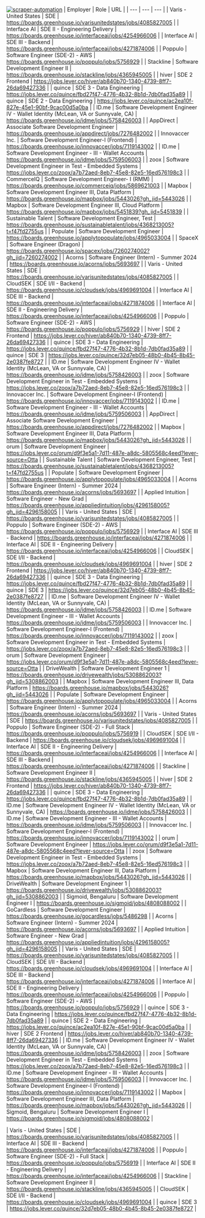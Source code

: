 [![scraper-automation](https://github.com/azad-ali786/Job_Openings/actions/workflows/scraper-automation.yml/badge.svg)](https://github.com/azad-ali786/Job_Openings/actions/workflows/scraper-automation.yml)
| Employer | Role | URL |
| --- | --- | --- |
| Varis - United States | SDE | https://boards.greenhouse.io/varisunitedstates/jobs/4085827005 |
| Interface AI | SDE II - Engineering Delivery | https://boards.greenhouse.io/interfaceai/jobs/4254966006 |
| Interface AI | SDE III - Backend | https://boards.greenhouse.io/interfaceai/jobs/4271874006 |
| Poppulo | Software Engineer (SDE-2) - AWS | https://boards.greenhouse.io/poppulo/jobs/5756929 |
| Stackline | Software Development  Engineer II | https://boards.greenhouse.io/stackline/jobs/4365945005 |
| hiver | SDE 2  Frontend | https://jobs.lever.co/hiver/ab840b70-1340-4739-8ff7-26da69427336 |
| quince | SDE 3 - Data Engineering | https://jobs.lever.co/quince/fbd27f47-4776-4b32-8b1d-7db0fad35a89 |
| quince | SDE 2 - Data Engineering | https://jobs.lever.co/quince/ac2ea10f-827e-45e1-90bf-9cac00d5a0ba |
| ID.me | Software Development Engineer IV - Wallet Identity (McLean, VA or Sunnyvale, CA) | https://boards.greenhouse.io/idme/jobs/5758426003 |
| AppDirect | Associate Software Development Engineer | https://boards.greenhouse.io/appdirect/jobs/7276482002 |
| Innovaccer Inc. | Software Development Engineer-I (Frontend) | https://boards.greenhouse.io/innovaccer/jobs/7119143002 |
| ID.me | Software Development Engineer - III - Wallet Accounts | https://boards.greenhouse.io/idme/jobs/5759506003 |
| zoox | Software Development Engineer in Test - Embedded Systems | https://jobs.lever.co/zoox/a7b72aed-8eb7-45e8-82e5-16ed576198c3 |
| CommerceIQ | Software Development Engineer- I (RMM) | https://boards.greenhouse.io/commerceiq/jobs/5869621003 |
| Mapbox | Software Development Engineer III, Data Platform | https://boards.greenhouse.io/mapbox/jobs/5443026?gh_jid=5443026 |
| Mapbox | Software Development Engineer III, Cloud Platform | https://boards.greenhouse.io/mapbox/jobs/5451839?gh_jid=5451839 |
| Sustainable Talent | Software Development Engineer, Test | https://boards.greenhouse.io/sustainabletalent/jobs/4368213005?t=f47fd2755us |
| Populate | Software Development Engineer | https://boards.greenhouse.io/applytopopulate/jobs/4965033004 |
| SpaceX | Software Engineer (Dragon) | https://boards.greenhouse.io/spacex/jobs/7260274002?gh_jid=7260274002 |
| Acorns | Software Engineer (Intern) - Summer 2024 | https://boards.greenhouse.io/acorns/jobs/5693697 |
| Varis - United States | SDE | https://boards.greenhouse.io/varisunitedstates/jobs/4085827005 |
| CloudSEK | SDE I/II - Backend | https://boards.greenhouse.io/cloudsek/jobs/4969691004 |
| Interface AI | SDE III - Backend | https://boards.greenhouse.io/interfaceai/jobs/4271874006 |
| Interface AI | SDE II - Engineering Delivery | https://boards.greenhouse.io/interfaceai/jobs/4254966006 |
| Poppulo | Software Engineer (SDE-2) - AWS | https://boards.greenhouse.io/poppulo/jobs/5756929 |
| hiver | SDE 2  Frontend | https://jobs.lever.co/hiver/ab840b70-1340-4739-8ff7-26da69427336 |
| quince | SDE 3 - Data Engineering | https://jobs.lever.co/quince/fbd27f47-4776-4b32-8b1d-7db0fad35a89 |
| quince | SDE 3 | https://jobs.lever.co/quince/32d7eb05-48b0-4b45-8b45-2e0387fe8727 |
| ID.me | Software Development Engineer IV - Wallet Identity (McLean, VA or Sunnyvale, CA) | https://boards.greenhouse.io/idme/jobs/5758426003 |
| zoox | Software Development Engineer in Test - Embedded Systems | https://jobs.lever.co/zoox/a7b72aed-8eb7-45e8-82e5-16ed576198c3 |
| Innovaccer Inc. | Software Development Engineer-I (Frontend) | https://boards.greenhouse.io/innovaccer/jobs/7119143002 |
| ID.me | Software Development Engineer - III - Wallet Accounts | https://boards.greenhouse.io/idme/jobs/5759506003 |
| AppDirect | Associate Software Development Engineer | https://boards.greenhouse.io/appdirect/jobs/7276482002 |
| Mapbox | Software Development Engineer III, Data Platform | https://boards.greenhouse.io/mapbox/jobs/5443026?gh_jid=5443026 |
| orum | Software Development Engineer | https://jobs.lever.co/orum/d9f3e5a1-7d11-487e-a8dc-5805568c4eed?lever-source=Otta |
| Sustainable Talent | Software Development Engineer, Test | https://boards.greenhouse.io/sustainabletalent/jobs/4368213005?t=f47fd2755us |
| Populate | Software Development Engineer | https://boards.greenhouse.io/applytopopulate/jobs/4965033004 |
| Acorns | Software Engineer (Intern) - Summer 2024 | https://boards.greenhouse.io/acorns/jobs/5693697 |
| Applied Intuition | Software Engineer - New Grad | https://boards.greenhouse.io/appliedintuition/jobs/4296158005?gh_jid=4296158005 |
| Varis - United States | SDE | https://boards.greenhouse.io/varisunitedstates/jobs/4085827005 |
| Poppulo | Software Engineer (SDE-2) - AWS | https://boards.greenhouse.io/poppulo/jobs/5756929 |
| Interface AI | SDE III - Backend | https://boards.greenhouse.io/interfaceai/jobs/4271874006 |
| Interface AI | SDE II - Engineering Delivery | https://boards.greenhouse.io/interfaceai/jobs/4254966006 |
| CloudSEK | SDE I/II - Backend | https://boards.greenhouse.io/cloudsek/jobs/4969691004 |
| hiver | SDE 2  Frontend | https://jobs.lever.co/hiver/ab840b70-1340-4739-8ff7-26da69427336 |
| quince | SDE 3 - Data Engineering | https://jobs.lever.co/quince/fbd27f47-4776-4b32-8b1d-7db0fad35a89 |
| quince | SDE 3 | https://jobs.lever.co/quince/32d7eb05-48b0-4b45-8b45-2e0387fe8727 |
| ID.me | Software Development Engineer IV - Wallet Identity (McLean, VA or Sunnyvale, CA) | https://boards.greenhouse.io/idme/jobs/5758426003 |
| ID.me | Software Development Engineer - III - Wallet Accounts | https://boards.greenhouse.io/idme/jobs/5759506003 |
| Innovaccer Inc. | Software Development Engineer-I (Frontend) | https://boards.greenhouse.io/innovaccer/jobs/7119143002 |
| zoox | Software Development Engineer in Test - Embedded Systems | https://jobs.lever.co/zoox/a7b72aed-8eb7-45e8-82e5-16ed576198c3 |
| orum | Software Development Engineer | https://jobs.lever.co/orum/d9f3e5a1-7d11-487e-a8dc-5805568c4eed?lever-source=Otta |
| DriveWealth | Software Development Engineer 1 | https://boards.greenhouse.io/drivewealth/jobs/5308862003?gh_jid=5308862003 |
| Mapbox | Software Development Engineer III, Data Platform | https://boards.greenhouse.io/mapbox/jobs/5443026?gh_jid=5443026 |
| Populate | Software Development Engineer | https://boards.greenhouse.io/applytopopulate/jobs/4965033004 |
| Acorns | Software Engineer (Intern) - Summer 2024 | https://boards.greenhouse.io/acorns/jobs/5693697 |
| Varis - United States | SDE | https://boards.greenhouse.io/varisunitedstates/jobs/4085827005 |
| Poppulo | Software Engineer (SDE-2) - Full Stack | https://boards.greenhouse.io/poppulo/jobs/5756919 |
| CloudSEK | SDE I/II - Backend | https://boards.greenhouse.io/cloudsek/jobs/4969691004 |
| Interface AI | SDE II - Engineering Delivery | https://boards.greenhouse.io/interfaceai/jobs/4254966006 |
| Interface AI | SDE III - Backend | https://boards.greenhouse.io/interfaceai/jobs/4271874006 |
| Stackline | Software Development  Engineer II | https://boards.greenhouse.io/stackline/jobs/4365945005 |
| hiver | SDE 2  Frontend | https://jobs.lever.co/hiver/ab840b70-1340-4739-8ff7-26da69427336 |
| quince | SDE 3 - Data Engineering | https://jobs.lever.co/quince/fbd27f47-4776-4b32-8b1d-7db0fad35a89 |
| ID.me | Software Development Engineer IV - Wallet Identity (McLean, VA or Sunnyvale, CA) | https://boards.greenhouse.io/idme/jobs/5758426003 |
| ID.me | Software Development Engineer - III - Wallet Accounts | https://boards.greenhouse.io/idme/jobs/5759506003 |
| Innovaccer Inc. | Software Development Engineer-I (Frontend) | https://boards.greenhouse.io/innovaccer/jobs/7119143002 |
| orum | Software Development Engineer | https://jobs.lever.co/orum/d9f3e5a1-7d11-487e-a8dc-5805568c4eed?lever-source=Otta |
| zoox | Software Development Engineer in Test - Embedded Systems | https://jobs.lever.co/zoox/a7b72aed-8eb7-45e8-82e5-16ed576198c3 |
| Mapbox | Software Development Engineer III, Data Platform | https://boards.greenhouse.io/mapbox/jobs/5443026?gh_jid=5443026 |
| DriveWealth | Software Development Engineer 1 | https://boards.greenhouse.io/drivewealth/jobs/5308862003?gh_jid=5308862003 |
| Sigmoid, Bengaluru | Software Development Engineer I | https://boards.greenhouse.io/sigmoid/jobs/4808088002 |
| GoCardless | Software Development Engineer | https://boards.greenhouse.io/gocardless/jobs/5486298 |
| Acorns | Software Engineer (Intern) - Summer 2024 | https://boards.greenhouse.io/acorns/jobs/5693697 |
| Applied Intuition | Software Engineer - New Grad | https://boards.greenhouse.io/appliedintuition/jobs/4296158005?gh_jid=4296158005 |
| Varis - United States | SDE | https://boards.greenhouse.io/varisunitedstates/jobs/4085827005 |
| CloudSEK | SDE I/II - Backend | https://boards.greenhouse.io/cloudsek/jobs/4969691004 |
| Interface AI | SDE III - Backend | https://boards.greenhouse.io/interfaceai/jobs/4271874006 |
| Interface AI | SDE II - Engineering Delivery | https://boards.greenhouse.io/interfaceai/jobs/4254966006 |
| Poppulo | Software Engineer (SDE-2) - AWS | https://boards.greenhouse.io/poppulo/jobs/5756929 |
| quince | SDE 3 - Data Engineering | https://jobs.lever.co/quince/fbd27f47-4776-4b32-8b1d-7db0fad35a89 |
| quince | SDE 2 - Data Engineering | https://jobs.lever.co/quince/ac2ea10f-827e-45e1-90bf-9cac00d5a0ba |
| hiver | SDE 2  Frontend | https://jobs.lever.co/hiver/ab840b70-1340-4739-8ff7-26da69427336 |
| ID.me | Software Development Engineer IV - Wallet Identity (McLean, VA or Sunnyvale, CA) | https://boards.greenhouse.io/idme/jobs/5758426003 |
| zoox | Software Development Engineer in Test - Embedded Systems | https://jobs.lever.co/zoox/a7b72aed-8eb7-45e8-82e5-16ed576198c3 |
| ID.me | Software Development Engineer - III - Wallet Accounts | https://boards.greenhouse.io/idme/jobs/5759506003 |
| Innovaccer Inc. | Software Development Engineer-I (Frontend) | https://boards.greenhouse.io/innovaccer/jobs/7119143002 |
| Mapbox | Software Development Engineer III, Data Platform | https://boards.greenhouse.io/mapbox/jobs/5443026?gh_jid=5443026 |
| Sigmoid, Bengaluru | Software Development Engineer I | https://boards.greenhouse.io/sigmoid/jobs/4808088002 |

| Varis - United States | SDE | https://boards.greenhouse.io/varisunitedstates/jobs/4085827005 |
| Interface AI | SDE III - Backend | https://boards.greenhouse.io/interfaceai/jobs/4271874006 |
| Poppulo | Software Engineer (SDE-2) - Full Stack | https://boards.greenhouse.io/poppulo/jobs/5756919 |
| Interface AI | SDE II - Engineering Delivery | https://boards.greenhouse.io/interfaceai/jobs/4254966006 |
| Stackline | Software Development  Engineer II | https://boards.greenhouse.io/stackline/jobs/4365945005 |
| CloudSEK | SDE I/II - Backend | https://boards.greenhouse.io/cloudsek/jobs/4969691004 |
| quince | SDE 3 | https://jobs.lever.co/quince/32d7eb05-48b0-4b45-8b45-2e0387fe8727 |